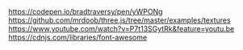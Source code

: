 https://codepen.io/bradtraversy/pen/yWPONg
https://github.com/mrdoob/three.js/tree/master/examples/textures
https://www.youtube.com/watch?v=P7t13SGytRk&feature=youtu.be
https://cdnjs.com/libraries/font-awesome
